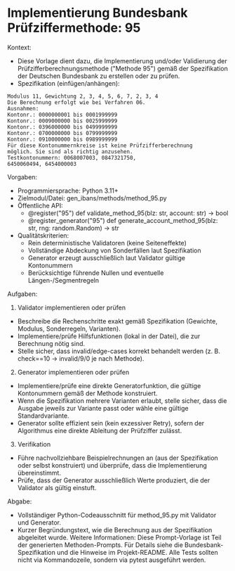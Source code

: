 # Implementierung Bundesbank Prüfziffermethode: 95

Kontext:
- Diese Vorlage dient dazu, die Implementierung und/oder Validierung der Prüfzifferberechnungsmethode ("Methode 95") gemäß der Spezifikation der Deutschen Bundesbank zu erstellen oder zu prüfen.
- Spezifikation (einfügen/anhängen):

```Text
Modulus 11, Gewichtung 2, 3, 4, 5, 6, 7, 2, 3, 4
Die Berechnung erfolgt wie bei Verfahren 06.
Ausnahmen:
Kontonr.: 0000000001 bis 0001999999
Kontonr.: 0009000000 bis 0025999999
Kontonr.: 0396000000 bis 0499999999
Kontonr.: 0700000000 bis 0799999999
Kontonr.: 0910000000 bis 0989999999
Für diese Kontonummernkreise ist keine Prüfzifferberechnung
möglich. Sie sind als richtig anzusehen.
Testkontonummern: 0068007003, 0847321750,
6450060494, 6454000003
```

Vorgaben:
- Programmiersprache: Python 3.11+
- Zielmodul/Datei: gen_ibans/methods/method_95.py
- Öffentliche API:
  - @register("95") def validate_method_95(blz: str, account: str) -> bool
  - @register_generator("95") def generate_account_method_95(blz: str, rng: random.Random) -> str
- Qualitätskriterien:
  - Rein deterministische Validatoren (keine Seiteneffekte)
  - Vollständige Abdeckung von Sonderfällen laut Spezifikation
  - Generator erzeugt ausschließlich laut Validator gültige Kontonummern
  - Berücksichtige führende Nullen und eventuelle Längen-/Segmentregeln

Aufgaben:
1) Validator implementieren oder prüfen
- Beschreibe die Rechenschritte exakt gemäß Spezifikation (Gewichte, Modulus, Sonderregeln, Varianten).
- Implementiere/prüfe Hilfsfunktionen (lokal in der Datei), die zur Berechnung nötig sind.
- Stelle sicher, dass invalid/edge-cases korrekt behandelt werden (z. B. check==10 -> invalid/9/0 je nach Methode).

2) Generator implementieren oder prüfen
- Implementiere/prüfe eine direkte Generatorfunktion, die gültige Kontonummern gemäß der Methode konstruiert.
- Wenn die Spezifikation mehrere Varianten erlaubt, stelle sicher, dass die Ausgabe jeweils zur Variante passt oder wähle eine gültige Standardvariante.
- Generator sollte effizient sein (kein exzessiver Retry), sofern der Algorithmus eine direkte Ableitung der Prüfziffer zulässt.

3) Verifikation
- Führe nachvollziehbare Beispielrechnungen an (aus der Spezifikation oder selbst konstruiert) und überprüfe, dass die Implementierung übereinstimmt.
- Prüfe, dass der Generator ausschließlich Werte produziert, die der Validator als gültig einstuft.

Abgabe:
- Vollständiger Python-Codeausschnitt für method_95.py mit Validator und Generator.
- Kurzer Begründungstext, wie die Berechnung aus der Spezifikation abgeleitet wurde.
Weitere Informationen: Diese Prompt-Vorlage ist Teil der generierten Methoden-Prompts. Für Details siehe die Bundesbank-Spezifikation und die Hinweise im Projekt-README.
Alle Tests sollten nicht via Kommandozeile, sondern via pytest ausgeführt werden.
